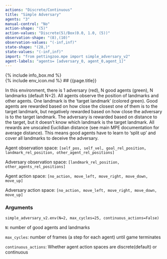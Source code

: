 ```yaml
---
actions: "Discrete/Continuous"
title: "Simple Adversary"
agents: "3"
manual-control: "No"
action-shape: "(5)"
action-values: "Discrete(5)/Box(0.0, 1.0, (5))"
observation-shape: "(8),(10)"
observation-values: "(-inf,inf)"
state-shape: "(28,)"
state-values: "(-inf,inf)"
import: "from pettingzoo.mpe import simple_adversary_v2"
agent-labels: "agents= [adversary_0, agent_0,agent_1]"
---
```


<div class="docu-info" markdown="1">
{% include info_box.md %}
</div>

<div class="docu-content" markdown="1">
<div class="appear_big" markdown="1">
{% include env_icon.md %}
## {{page.title}}
</div>




In this environment, there is 1 adversary (red), N good agents (green), N landmarks (default N=2). All agents observe the position of landmarks and other agents. One landmark is the ‘target landmark’ (colored green). Good agents are rewarded based on how close the closest one of them is to the target landmark, but negatively rewarded based on how close the adversary is to the target landmark. The adversary is rewarded based on distance to the target, but it doesn’t know which landmark is the target landmark. All rewards are unscaled Euclidian distance (see main MPE documentation for average distance). This means good agents have to learn to ‘split up’ and cover all landmarks to deceive the adversary.

Agent observation space: `[self_pos, self_vel, goal_rel_position, landmark_rel_position, other_agent_rel_positions]`

Adversary observation space: `[landmark_rel_position, other_agents_rel_positions]`

Agent action space: `[no_action, move_left, move_right, move_down, move_up]`

Adversary action space: `[no_action, move_left, move_right, move_down, move_up]`

### Arguments

```
simple_adversary_v2.env(N=2, max_cycles=25, continuous_actions=False)
```



`N`:  number of good agents and landmarks

`max_cycles`:  number of frames (a step for each agent) until game terminates

`continuous_actions`: Whether agent action spaces are discrete(default) or continuous
</div>